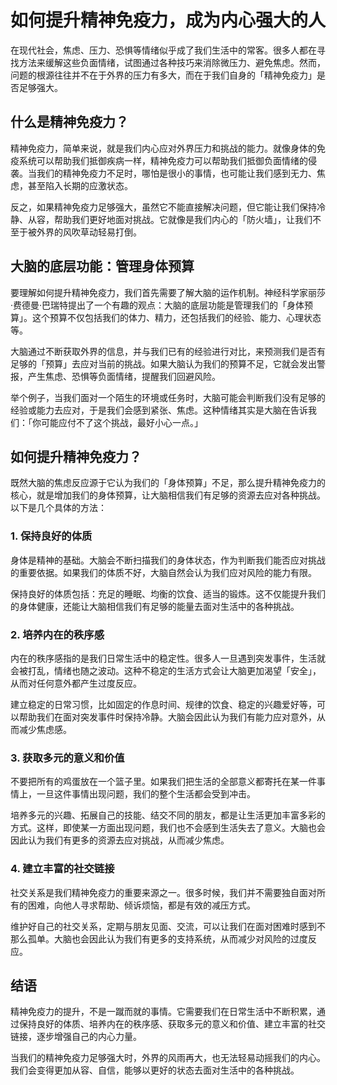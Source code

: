 # 如何提升精神免疫力，成为内心强大的人

在现代社会，焦虑、压力、恐惧等情绪似乎成了我们生活中的常客。很多人都在寻找方法来缓解这些负面情绪，试图通过各种技巧来消除微压力、避免焦虑。然而，问题的根源往往并不在于外界的压力有多大，而在于我们自身的「精神免疫力」是否足够强大。

## 什么是精神免疫力？

精神免疫力，简单来说，就是我们内心应对外界压力和挑战的能力。就像身体的免疫系统可以帮助我们抵御疾病一样，精神免疫力可以帮助我们抵御负面情绪的侵袭。当我们的精神免疫力不足时，哪怕是很小的事情，也可能让我们感到无力、焦虑，甚至陷入长期的应激状态。

反之，如果精神免疫力足够强大，虽然它不能直接解决问题，但它能让我们保持冷静、从容，帮助我们更好地面对挑战。它就像是我们内心的「防火墙」，让我们不至于被外界的风吹草动轻易打倒。

## 大脑的底层功能：管理身体预算

要理解如何提升精神免疫力，我们首先需要了解大脑的运作机制。神经科学家丽莎·费德曼·巴瑞特提出了一个有趣的观点：大脑的底层功能是管理我们的「身体预算」。这个预算不仅包括我们的体力、精力，还包括我们的经验、能力、心理状态等。

大脑通过不断获取外界的信息，并与我们已有的经验进行对比，来预测我们是否有足够的「预算」去应对当前的挑战。如果大脑认为我们的预算不足，它就会发出警报，产生焦虑、恐惧等负面情绪，提醒我们回避风险。

举个例子，当我们面对一个陌生的环境或任务时，大脑可能会判断我们没有足够的经验或能力去应对，于是我们会感到紧张、焦虑。这种情绪其实是大脑在告诉我们：「你可能应付不了这个挑战，最好小心一点。」

## 如何提升精神免疫力？

既然大脑的焦虑反应源于它认为我们的「身体预算」不足，那么提升精神免疫力的核心，就是增加我们的身体预算，让大脑相信我们有足够的资源去应对各种挑战。以下是几个具体的方法：

### 1. 保持良好的体质

身体是精神的基础。大脑会不断扫描我们的身体状态，作为判断我们能否应对挑战的重要依据。如果我们的体质不好，大脑自然会认为我们应对风险的能力有限。

保持良好的体质包括：充足的睡眠、均衡的饮食、适当的锻炼。这不仅能提升我们的身体健康，还能让大脑相信我们有足够的能量去面对生活中的各种挑战。

### 2. 培养内在的秩序感

内在的秩序感指的是我们日常生活中的稳定性。很多人一旦遇到突发事件，生活就会被打乱，情绪也随之波动。这种不稳定的生活方式会让大脑更加渴望「安全」，从而对任何意外都产生过度反应。

建立稳定的日常习惯，比如固定的作息时间、规律的饮食、稳定的兴趣爱好等，可以帮助我们在面对突发事件时保持冷静。大脑会因此认为我们有能力应对意外，从而减少焦虑感。

### 3. 获取多元的意义和价值

不要把所有的鸡蛋放在一个篮子里。如果我们把生活的全部意义都寄托在某一件事情上，一旦这件事情出现问题，我们的整个生活都会受到冲击。

培养多元的兴趣、拓展自己的技能、结交不同的朋友，都是让生活更加丰富多彩的方式。这样，即使某一方面出现问题，我们也不会感到生活失去了意义。大脑也会因此认为我们有更多的资源去应对挑战，从而减少焦虑。

### 4. 建立丰富的社交链接

社交关系是我们精神免疫力的重要来源之一。很多时候，我们并不需要独自面对所有的困难，向他人寻求帮助、倾诉烦恼，都是有效的减压方式。

维护好自己的社交关系，定期与朋友见面、交流，可以让我们在面对困难时感到不那么孤单。大脑也会因此认为我们有更多的支持系统，从而减少对风险的过度反应。

## 结语

精神免疫力的提升，不是一蹴而就的事情。它需要我们在日常生活中不断积累，通过保持良好的体质、培养内在的秩序感、获取多元的意义和价值、建立丰富的社交链接，逐步增强自己的内心力量。

当我们的精神免疫力足够强大时，外界的风雨再大，也无法轻易动摇我们的内心。我们会变得更加从容、自信，能够以更好的状态去面对生活中的各种挑战。
